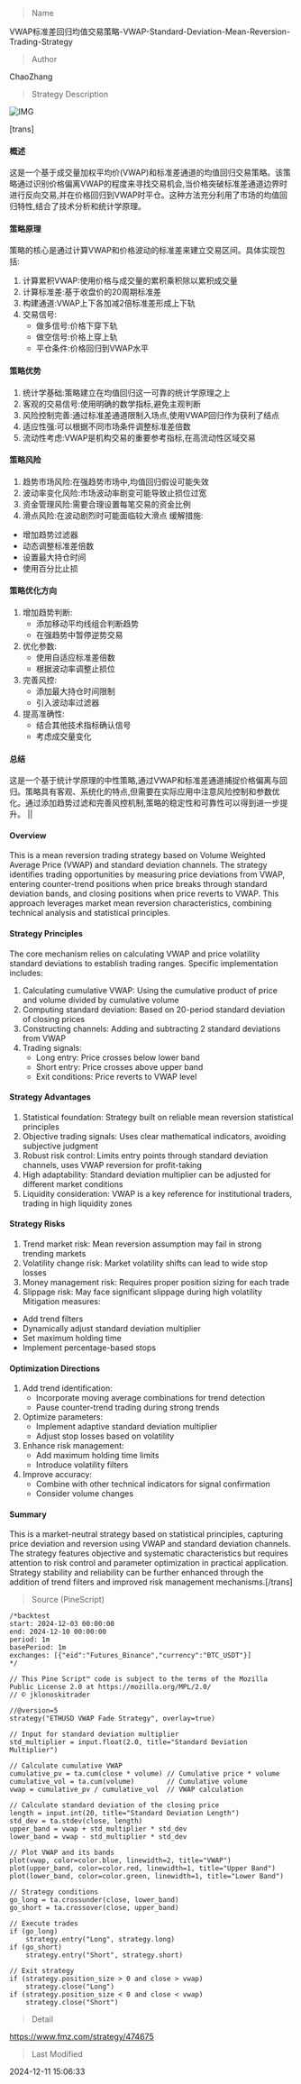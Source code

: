 
> Name

VWAP标准差回归均值交易策略-VWAP-Standard-Deviation-Mean-Reversion-Trading-Strategy

> Author

ChaoZhang

> Strategy Description

![IMG](https://www.fmz.com/upload/asset/1ac8ab640a7eb6ad5fa.png)

[trans]
#### 概述
这是一个基于成交量加权平均价(VWAP)和标准差通道的均值回归交易策略。该策略通过识别价格偏离VWAP的程度来寻找交易机会,当价格突破标准差通道边界时进行反向交易,并在价格回归到VWAP时平仓。这种方法充分利用了市场的均值回归特性,结合了技术分析和统计学原理。

#### 策略原理
策略的核心是通过计算VWAP和价格波动的标准差来建立交易区间。具体实现包括:
1. 计算累积VWAP:使用价格与成交量的累积乘积除以累积成交量
2. 计算标准差:基于收盘价的20周期标准差
3. 构建通道:VWAP上下各加减2倍标准差形成上下轨
4. 交易信号:
   - 做多信号:价格下穿下轨
   - 做空信号:价格上穿上轨
   - 平仓条件:价格回归到VWAP水平

#### 策略优势
1. 统计学基础:策略建立在均值回归这一可靠的统计学原理之上
2. 客观的交易信号:使用明确的数学指标,避免主观判断
3. 风险控制完善:通过标准差通道限制入场点,使用VWAP回归作为获利了结点
4. 适应性强:可以根据不同市场条件调整标准差倍数
5. 流动性考虑:VWAP是机构交易的重要参考指标,在高流动性区域交易

#### 策略风险
1. 趋势市场风险:在强趋势市场中,均值回归假设可能失效
2. 波动率变化风险:市场波动率剧变可能导致止损位过宽
3. 资金管理风险:需要合理设置每笔交易的资金比例
4. 滑点风险:在波动剧烈时可能面临较大滑点
缓解措施:
- 增加趋势过滤器
- 动态调整标准差倍数
- 设置最大持仓时间
- 使用百分比止损

#### 策略优化方向
1. 增加趋势判断:
   - 添加移动平均线组合判断趋势
   - 在强趋势中暂停逆势交易
2. 优化参数:
   - 使用自适应标准差倍数
   - 根据波动率调整止损位
3. 完善风控:
   - 添加最大持仓时间限制
   - 引入波动率过滤器
4. 提高准确性:
   - 结合其他技术指标确认信号
   - 考虑成交量变化

#### 总结
这是一个基于统计学原理的中性策略,通过VWAP和标准差通道捕捉价格偏离与回归。策略具有客观、系统化的特点,但需要在实际应用中注意风险控制和参数优化。通过添加趋势过滤和完善风控机制,策略的稳定性和可靠性可以得到进一步提升。 || 

#### Overview
This is a mean reversion trading strategy based on Volume Weighted Average Price (VWAP) and standard deviation channels. The strategy identifies trading opportunities by measuring price deviations from VWAP, entering counter-trend positions when price breaks through standard deviation bands, and closing positions when price reverts to VWAP. This approach leverages market mean reversion characteristics, combining technical analysis and statistical principles.

#### Strategy Principles
The core mechanism relies on calculating VWAP and price volatility standard deviations to establish trading ranges. Specific implementation includes:
1. Calculating cumulative VWAP: Using the cumulative product of price and volume divided by cumulative volume
2. Computing standard deviation: Based on 20-period standard deviation of closing prices
3. Constructing channels: Adding and subtracting 2 standard deviations from VWAP
4. Trading signals:
   - Long entry: Price crosses below lower band
   - Short entry: Price crosses above upper band
   - Exit conditions: Price reverts to VWAP level

#### Strategy Advantages
1. Statistical foundation: Strategy built on reliable mean reversion statistical principles
2. Objective trading signals: Uses clear mathematical indicators, avoiding subjective judgment
3. Robust risk control: Limits entry points through standard deviation channels, uses VWAP reversion for profit-taking
4. High adaptability: Standard deviation multiplier can be adjusted for different market conditions
5. Liquidity consideration: VWAP is a key reference for institutional traders, trading in high liquidity zones

#### Strategy Risks
1. Trend market risk: Mean reversion assumption may fail in strong trending markets
2. Volatility change risk: Market volatility shifts can lead to wide stop losses
3. Money management risk: Requires proper position sizing for each trade
4. Slippage risk: May face significant slippage during high volatility
Mitigation measures:
- Add trend filters
- Dynamically adjust standard deviation multiplier
- Set maximum holding time
- Implement percentage-based stops

#### Optimization Directions
1. Add trend identification:
   - Incorporate moving average combinations for trend detection
   - Pause counter-trend trading during strong trends
2. Optimize parameters:
   - Implement adaptive standard deviation multiplier
   - Adjust stop losses based on volatility
3. Enhance risk management:
   - Add maximum holding time limits
   - Introduce volatility filters
4. Improve accuracy:
   - Combine with other technical indicators for signal confirmation
   - Consider volume changes

#### Summary
This is a market-neutral strategy based on statistical principles, capturing price deviation and reversion using VWAP and standard deviation channels. The strategy features objective and systematic characteristics but requires attention to risk control and parameter optimization in practical application. Strategy stability and reliability can be further enhanced through the addition of trend filters and improved risk management mechanisms.[/trans]



> Source (PineScript)

``` pinescript
/*backtest
start: 2024-12-03 00:00:00
end: 2024-12-10 00:00:00
period: 1m
basePeriod: 1m
exchanges: [{"eid":"Futures_Binance","currency":"BTC_USDT"}]
*/

// This Pine Script™ code is subject to the terms of the Mozilla Public License 2.0 at https://mozilla.org/MPL/2.0/
// © jklonoskitrader

//@version=5
strategy("ETHUSD VWAP Fade Strategy", overlay=true)

// Input for standard deviation multiplier
std_multiplier = input.float(2.0, title="Standard Deviation Multiplier")

// Calculate cumulative VWAP
cumulative_pv = ta.cum(close * volume) // Cumulative price * volume
cumulative_vol = ta.cum(volume)        // Cumulative volume
vwap = cumulative_pv / cumulative_vol  // VWAP calculation

// Calculate standard deviation of the closing price
length = input.int(20, title="Standard Deviation Length")
std_dev = ta.stdev(close, length)
upper_band = vwap + std_multiplier * std_dev
lower_band = vwap - std_multiplier * std_dev

// Plot VWAP and its bands
plot(vwap, color=color.blue, linewidth=2, title="VWAP")
plot(upper_band, color=color.red, linewidth=1, title="Upper Band")
plot(lower_band, color=color.green, linewidth=1, title="Lower Band")

// Strategy conditions
go_long = ta.crossunder(close, lower_band)
go_short = ta.crossover(close, upper_band)

// Execute trades
if (go_long)
    strategy.entry("Long", strategy.long)
if (go_short)
    strategy.entry("Short", strategy.short)

// Exit strategy
if (strategy.position_size > 0 and close > vwap)
    strategy.close("Long")
if (strategy.position_size < 0 and close < vwap)
    strategy.close("Short")

```

> Detail

https://www.fmz.com/strategy/474675

> Last Modified

2024-12-11 15:06:33

